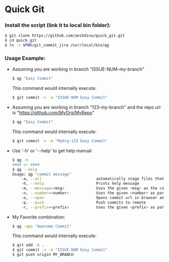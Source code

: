 Quick Git
=======================

### Install the script (link it to local bin folder):
```bash
$ git clone https://github.com/anshdivu/quick_git.git
$ cd quick_git
$ ln -s $PWD/git_commit_jira /usr/local/bin/qg
```

### Usage Example:
* Assuming you are working in branch "ISSUE-NUM-my-branch"

  ```bash
  $ qg "Easy Commit"
  ```

  This command would internally execute:
  ```bash
  $ git commit -v -m "ISSUE-NUM Easy Commit"

* Assuming you are working in branch "123-my-branch" and the repo url is "https://github.com/MyOrg/MyRepo"

  ```bash
  $ qg "Easy Commit"
  ```

  This command would internally execute:
  ```bash
  $ git commit -v -m "MyOrg-123 Easy Commit"

* Use '-h' or '--help' to get help manual

  ```bash
  $ qg -h
  #### or ####
  $ qg --help
  Usage: qg "commit message"
      -a, --all                        automatically stage files that have been modified, added or deleted
      -h, --help                       Prints help message
      -m, --message=<msg>              Uses the given <msg> as the commit message. Uses '<prefix>-<number> <msg>' as the commit message format
      -n, --number=<number>            Uses the given <number> as part of the commit message. The commit message format will be '<prefix>-<number> <msg>'
      -o, --open                       Opens commit url in browser and copies the url to clipboard
      -p, --push                       Push commits to remote
      -r, --prefix=<prefix>            Uses the given <prefix> as part of the commit message. The commit message format will be '<prefix>-<NUMBER> <msg>'
  ```
* My Favorite combination:

  ```bash
  $ qg -apo "Awesome Commit"
  ```

  This command would internally execute:
  ```bash
  $ git add -A .
  $ git commit -v -m "ISSUE-NUM Easy Commit"
  $ git push origin MY_BRANCH
  ```

